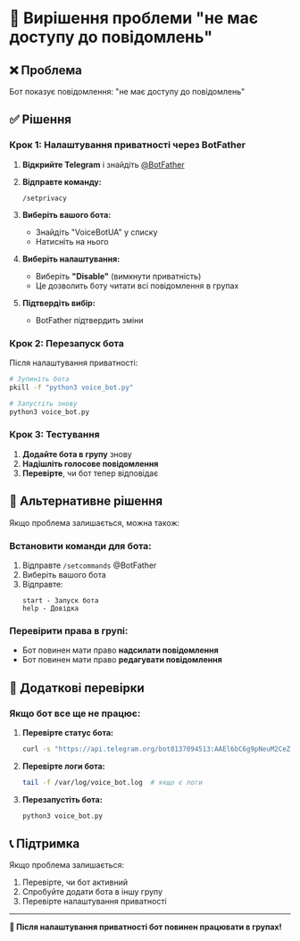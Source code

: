 # 🔧 Вирішення проблеми "не має доступу до повідомлень"

## ❌ Проблема
Бот показує повідомлення: "не має доступу до повідомлень"

## ✅ Рішення

### Крок 1: Налаштування приватності через BotFather

1. **Відкрийте Telegram** і знайдіть [@BotFather](https://t.me/botfather)

2. **Відправте команду:**
   ```
   /setprivacy
   ```

3. **Виберіть вашого бота:**
   - Знайдіть "VoiceBotUA" у списку
   - Натисніть на нього

4. **Виберіть налаштування:**
   - Виберіть **"Disable"** (вимкнути приватність)
   - Це дозволить боту читати всі повідомлення в групах

5. **Підтвердіть вибір:**
   - BotFather підтвердить зміни

### Крок 2: Перезапуск бота

Після налаштування приватності:

```bash
# Зупиніть бота
pkill -f "python3 voice_bot.py"

# Запустіть знову
python3 voice_bot.py
```

### Крок 3: Тестування

1. **Додайте бота в групу** знову
2. **Надішліть голосове повідомлення**
3. **Перевірте**, чи бот тепер відповідає

## 🎯 Альтернативне рішення

Якщо проблема залишається, можна також:

### Встановити команди для бота:
1. Відправте `/setcommands` @BotFather
2. Виберіть вашого бота
3. Відправте:
   ```
   start - Запуск бота
   help - Довідка
   ```

### Перевірити права в групі:
- Бот повинен мати право **надсилати повідомлення**
- Бот повинен мати право **редагувати повідомлення**

## 🐛 Додаткові перевірки

### Якщо бот все ще не працює:

1. **Перевірте статус бота:**
   ```bash
   curl -s "https://api.telegram.org/bot8137094513:AAEl6bC6g9pNeuM2CeZI_bJRQBSjAdh70mo/getMe"
   ```

2. **Перевірте логи бота:**
   ```bash
   tail -f /var/log/voice_bot.log  # якщо є логи
   ```

3. **Перезапустіть бота:**
   ```bash
   python3 voice_bot.py
   ```

## 📞 Підтримка

Якщо проблема залишається:
1. Перевірте, чи бот активний
2. Спробуйте додати бота в іншу групу
3. Перевірте налаштування приватності

---

**🎉 Після налаштування приватності бот повинен працювати в групах!** 
